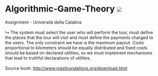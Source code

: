 # Algorithmic-Game-Theory <a href="https://hits.seeyoufarm.com"><img src="https://hits.seeyoufarm.com/api/count/incr/badge.svg?url=https%3A%2F%2Fgithub.com%2Fgiadagabriele%2FAlgorithmic-Game-Theory&count_bg=%23929C8A&title_bg=%23ABABAB&icon=&icon_color=%23E7E7E7&title=hits&edge_flat=false"/></a>
Assignment - Università della Calabria<br><br>
↳ The system must select the user who will perform the tour, must define the places that the tour will visit and must define the payments charged to the users. The only constraint we have is the maximum payout. Costs proportional to kilometers should be equally distributed and fixed costs should be based on declared utilities, so we must implement mechanisms that lead to truthful declarations of utilities.
<br> <br>
Source book: http://www.masfoundations.org/download.html
